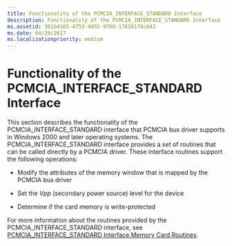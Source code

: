 ```yaml
---
title: Functionality of the PCMCIA_INTERFACE_STANDARD Interface
description: Functionality of the PCMCIA_INTERFACE_STANDARD Interface
ms.assetid: 301b4165-4753-4d55-9760-17628174c043
ms.date: 04/20/2017
ms.localizationpriority: medium
---
```


# Functionality of the PCMCIA\_INTERFACE\_STANDARD Interface





This section describes the functionality of the PCMCIA\_INTERFACE\_STANDARD interface that PCMCIA bus driver supports in Windows 2000 and later operating systems. The PCMCIA\_INTERFACE\_STANDARD interface provides a set of routines that can be called directly by a PCMCIA driver. These interface routines support the following operations:

-   Modify the attributes of the memory window that is mapped by the PCMCIA bus driver

-   Set the *Vpp* (secondary power source) level for the device

-   Determine if the card memory is write-protected

For more information about the routines provided by the PCMCIA\_INTERFACE\_STANDARD interface, see [PCMCIA\_INTERFACE\_STANDARD Interface Memory Card Routines](https://docs.microsoft.com/windows-hardware/drivers/ddi/content/index).

 

 





